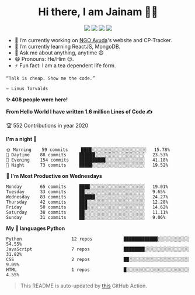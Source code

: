 <span align="center">
 <h1>Hi there, I am Jainam 👨‍💻 </h1>

[![](https://img.icons8.com/material-two-tone/32/000000/instagram-new.png)](https://instagram.com/_the_apollyon_)
[![](https://img.icons8.com/material-two-tone/32/000000/linkedin.png)](https://linkedin.com/in/jainam-desai)
[![](https://img.icons8.com/windows/32/000000/hackerrank.png)](https://www.hackerrank.com/jainamd)
[![](https://img.icons8.com/ios/32/000000/resume-website.png)](https://th3c0d3br34ker.github.io)


</span>

- 🔭 I’m currently working on [NGO Ayuda](https://www.instagram.com/ayuda.ngo/)'s website and CP-Tracker.
- 🌱 I’m currently learning ReactJS, MongoDB.
- 💬 Ask me about anything, anytime 😄
- 😄 Pronouns: He/Him 😌.
- ⚡ Fun fact: I am a tea dependent life form.


```
“Talk is cheap. Show me the code.”

― Linus Torvalds
```

<!--START_SECTION_PROFILE_VIEWS:readme-info-->
**✨ 408 people were here!**


<!--END_SECTION_PROFILE_VIEWS:readme-info-->

<!--START_SECTION_LINES_OF_CODE:readme-info-->
**From Hello World I have written 1.6 million Lines of Code ✍️**


<!--END_SECTION_LINES_OF_CODE:readme-info-->

<!--START_CONTRIBUTIONS:readme-info-->
🏆 552 Contributions in year 2020


<!--END_CONTRIBUTIONS:readme-info-->

<!--START_SECTION_DAILY_COMMIT:readme-info-->
**I'm a night 🦉** 

```text
🌞 Morning    59 commits     ████░░░░░░░░░░░░░░░░░░░░░   15.78% 
🌆 Daytime    88 commits     ██████░░░░░░░░░░░░░░░░░░░   23.53% 
🌃 Evening    154 commits    ██████████░░░░░░░░░░░░░░░   41.18% 
🌙 Night      73 commits     █████░░░░░░░░░░░░░░░░░░░░   19.52%

```

<!--END_SECTION_DAILY_COMMIT:readme-info-->

<!--START_SECTION_WEEKLY_COMMIT:readme-info-->
📅 **I'm Most Productive on Wednesdays** 

```text
Monday       65 commits     ████░░░░░░░░░░░░░░░░░░░░░   19.01% 
Tuesday      33 commits     ██░░░░░░░░░░░░░░░░░░░░░░░   9.65% 
Wednesday    83 commits     ██████░░░░░░░░░░░░░░░░░░░   24.27% 
Thursday     42 commits     ███░░░░░░░░░░░░░░░░░░░░░░   12.28% 
Friday       50 commits     ███░░░░░░░░░░░░░░░░░░░░░░   14.62% 
Saturday     38 commits     ██░░░░░░░░░░░░░░░░░░░░░░░   11.11% 
Sunday       31 commits     ██░░░░░░░░░░░░░░░░░░░░░░░   9.06%
```

<!--END_SECTION_WEEKLY_COMMIT:readme-info-->

<!--START_SECTION_LANGUAGE:readme-info-->
**My 💖 languages Python** 

```text
Python                   12 repos            █████████████░░░░░░░░░░░░   54.55% 
JavaScript               7 repos             ████████░░░░░░░░░░░░░░░░░   31.82% 
CSS                      2 repos             ██░░░░░░░░░░░░░░░░░░░░░░░   9.09% 
HTML                     1 repos             █░░░░░░░░░░░░░░░░░░░░░░░░   4.55%
```

<!--END_SECTION_LANGUAGE:readme-info-->

> This README is auto-updated by [this](https://github.com/th3c0d3br34ker/github-readme-info) GitHub Action.
